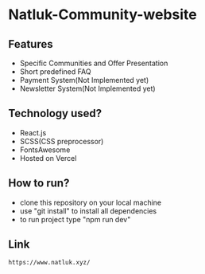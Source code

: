 # Natluk-Community-website

## Features
- Specific Communities and Offer Presentation
- Short predefined FAQ
- Payment System(Not Implemented yet)
- Newsletter System(Not Implemented yet)


## Technology used?
- React.js
- SCSS(CSS preprocessor)
- FontsAwesome
- Hosted on Vercel

## How to run?
- clone this repository on your local machine
- use "git install" to install all dependencies
- to run project type "npm run dev"

## Link
    https://www.natluk.xyz/
